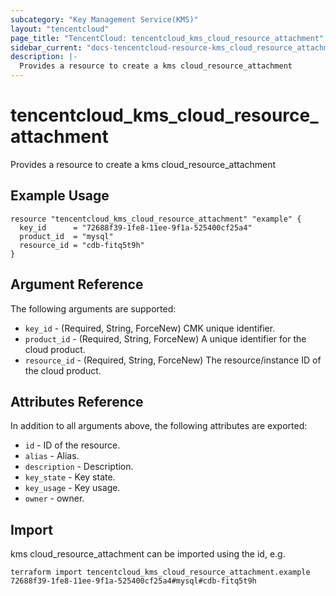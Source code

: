 ```yaml
---
subcategory: "Key Management Service(KMS)"
layout: "tencentcloud"
page_title: "TencentCloud: tencentcloud_kms_cloud_resource_attachment"
sidebar_current: "docs-tencentcloud-resource-kms_cloud_resource_attachment"
description: |-
  Provides a resource to create a kms cloud_resource_attachment
---
```


# tencentcloud_kms_cloud_resource_attachment

Provides a resource to create a kms cloud_resource_attachment

## Example Usage

```hcl
resource "tencentcloud_kms_cloud_resource_attachment" "example" {
  key_id      = "72688f39-1fe8-11ee-9f1a-525400cf25a4"
  product_id  = "mysql"
  resource_id = "cdb-fitq5t9h"
}
```

## Argument Reference

The following arguments are supported:

* `key_id` - (Required, String, ForceNew) CMK unique identifier.
* `product_id` - (Required, String, ForceNew) A unique identifier for the cloud product.
* `resource_id` - (Required, String, ForceNew) The resource/instance ID of the cloud product.

## Attributes Reference

In addition to all arguments above, the following attributes are exported:

* `id` - ID of the resource.
* `alias` - Alias.
* `description` - Description.
* `key_state` - Key state.
* `key_usage` - Key usage.
* `owner` - owner.



## Import

kms cloud_resource_attachment can be imported using the id, e.g.

```
terraform import tencentcloud_kms_cloud_resource_attachment.example 72688f39-1fe8-11ee-9f1a-525400cf25a4#mysql#cdb-fitq5t9h
```

